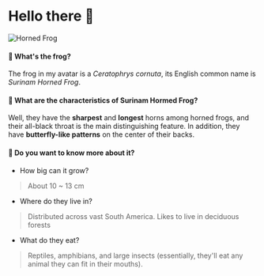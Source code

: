 # Hello there 👋

![Horned Frog](https://github.com/user-attachments/assets/95f8cd9d-9cfc-4c96-8c85-ac86040433ea)

#### 🐸 What's the frog?

The frog in my avatar is a *Ceratophrys cornuta*, its English common name is *Surinam Horned Frog*.

#### 🌱 What are the characteristics of Surinam Hormed Frog?

Well, they have the **sharpest** and **longest** horns among horned frogs, and their all-black throat is the main distinguishing feature. In addition, they have **butterfly-like patterns** on the center of their backs.

#### 🤯 Do you want to know more about it?

+ How big can it grow?
> About 10 ~ 13 cm 

+ Where do they live in?
> Distributed across vast South America. Likes to live in deciduous forests

+ What do they eat?
> Reptiles, amphibians, and large insects (essentially, they'll eat any animal they can fit in their mouths). 

<!--
**YSW0630/YSW0630** is a ✨ _special_ ✨ repository because its `README.md` (this file) appears on your GitHub profile.

Here are some ideas to get you started:

- 🔭 I’m currently working on ...
- 🌱 I’m currently learning ...
- 👯 I’m looking to collaborate on ...
- 🤔 I’m looking for help with ...
- 💬 Ask me about ...
- 📫 How to reach me: ...
- 😄 Pronouns: ...
- ⚡ Fun fact: ...
-->
